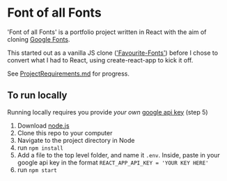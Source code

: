 # Font of all Fonts

'Font of all Fonts' is a portfolio project written in React with the aim of cloning [Google Fonts](https://fonts.google.com/).

This started out as a vanilla JS clone (['Favourite-Fonts'](https://github.com/Cursea/Favourite-Fonts)) before I chose to convert what I had to React, using create-react-app to kick it off.

See [ProjectRequirements.md](ProjectRequirements.md) for progress.

## To run locally

Running locally requires you provide *your own* [google api key](https://developers.google.com/fonts/docs/developer_api#APIKey) (step 5)

1. Download [node.js](https://nodejs.org/en/)
2. Clone this repo to your computer
3. Navigate to the project directory in Node
4. run `npm install`
5. Add a file to the top level folder, and name it `.env`. Inside, paste in your google api key in the format
`REACT_APP_API_KEY = 'YOUR KEY HERE'`
6. run `npm start`